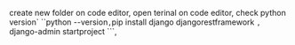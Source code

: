 create new folder on code editor, open terinal on code editor, check python version` ``python --version``` , ```pip install django djangorestframework ```, ```django-admin startproject  <project name>```, 
